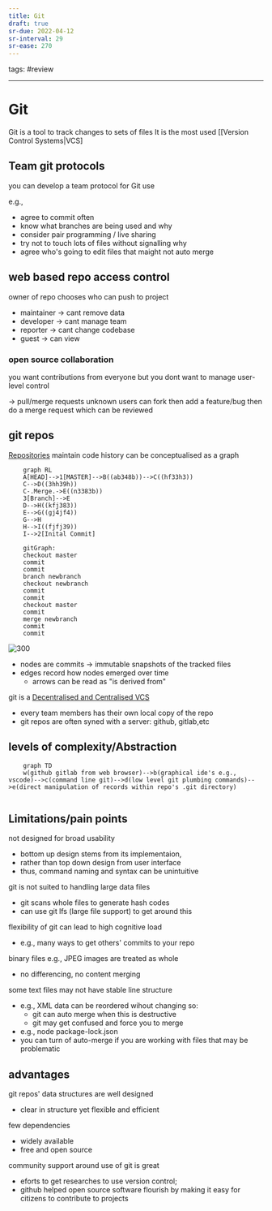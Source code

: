 ```yaml
---
title: Git
draft: true
sr-due: 2022-04-12
sr-interval: 29
sr-ease: 270
---
```


tags: #review

---
# Git
Git is a tool to track changes to sets of files
It is the most used [[Version Control Systems|VCS]

## Team git protocols
you can develop a team protocol for Git use

e.g.,
- agree to commit often
- know what branches are being used and why
- consider pair programming / live sharing
- try not to touch lots of files without signalling why
- agree who's going to edit files that maight not auto merge

## web based repo access control
owner of repo chooses who can push to project
- maintainer -> cant remove data
- developer -> cant manage team
- reporter -> cant change codebase
- guest -> can view

### open source collaboration
you want contributions from everyone
but you dont want to manage user-level control

-> pull/merge requests
unknown users can fork then add a feature/bug then do a merge request which can be reviewed

## git repos
[Repositories](out/notes/git-cheat-sheet.md#^3b3a5d) maintain code history
can be conceptualised as a graph
```mermaid
	graph RL
	A[HEAD]-->1[MASTER]-->B((ab348b))-->C((hf33h3))
	C-->D((3hh39h))
	C-.Merge.->E((n3383b))
	3[Branch]-->E
	D-->H((kfj383))
	E-->G((gj4jf4))
	G-->H
	H-->I((fjfj39))
	I-->2[Inital Commit]	
```
```mermaid
	gitGraph:
	checkout master
	commit
	commit
	branch newbranch
	checkout newbranch
	commit
	commit
	checkout master
	commit
	merge newbranch
	commit
	commit
```

![300](None)
- nodes are commits -> immutable snapshots of the tracked files
- edges record how nodes emerged over time
	- arrows can be read as "is derived from"

git is a [Decentralised and Centralised VCS](out/notes/version-control-systems.md#^98d838)
- every team members has their own local copy of the repo
- git repos are often syned with a server: github, gitlab,etc

## levels of complexity/Abstraction
```mermaid
	graph TD
	w(github gitlab from web browser)-->b(graphical ide's e.g., vscode)-->c(command line git)-->d(low level git plumbing commands)-->e(direct manipulation of records within repo's .git directory)
	
```

## Limitations/pain points
not designed for broad usability
- bottom up design stems from its implementaion,
- rather than top down design from user interface
- thus, command naming and syntax can be unintuitive

git is not suited to handling large data files
- git scans whole files to generate hash codes
- can use git lfs (large file support) to get around this

flexibility of git can lead to high cognitive load
- e.g., many ways to get others' commits to your repo

binary files e.g., JPEG images are treated as whole
- no differencing, no content merging

some text files may not have stable line structure
- e.g., XML data can be reordered wihout changing so:
	- git can auto merge when this is destructive
	- git may get confused and force you to merge
- e.g., node package-lock.json
- you can turn of auto-merge if you are working with files that may be problematic

## advantages
git repos' data structures are well designed
- clear in structure yet flexible and efficient

few dependencies
- widely available
- free and open source

community support around use of git is great
- eforts to get researches to use version control;
- github helped open source software flourish by making it easy for citizens to contribute to projects









